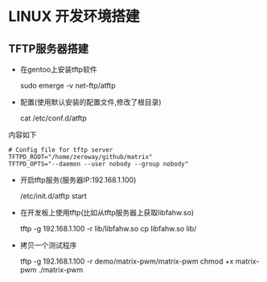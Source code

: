 # LINUX 开发环境搭建

## TFTP服务器搭建

- 在gentoo上安装tftp软件

	sudo emerge -v net-ftp/atftp

- 配置(使用默认安装的配置文件,修改了根目录)

	cat /etc/conf.d/atftp

内容如下

	# Config file for tftp server
	TFTPD_ROOT="/home/zeroway/github/matrix"
	TFTPD_OPTS="--daemon --user nobody --group nobody"

- 开启tftp服务(服务器IP:192.168.1.100)

	/etc/init.d/atftp start

- 在开发板上使用tftp(比如从tftp服务器上获取libfahw.so)

	tftp -g 192.168.1.100 -r lib/libfahw.so
	cp libfahw.so lib/

- 拷贝一个测试程序

	tftp -g 192.168.1.100 -r demo/matrix-pwm/matrix-pwm
	chmod +x matrix-pwm
	./matrix-pwm
